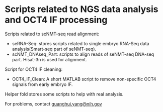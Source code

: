 # Scripts related to NGS data analysis and OCT4 IF processing
Scripts related to scNMT-seq read alignment:

* seRNA-Seq: stores scripts related to single embryo RNA-Seq data analysis(Smart-seq part of seNMT-seq).
* scNMT_DNAseq_Part: scripts to align reads of seNMT-seq DNA-seq part. Hisat-3n is used for alignment.

Script for OCT4 IF cleaning:

* OCT4_IF_Clean: A short MATLAB script to remove non-specific OCT4 signals from early embryo IF.

Helper fold stores some scripts to help with real analysis.

For problems, contact guanghui.yang@nih.gov
